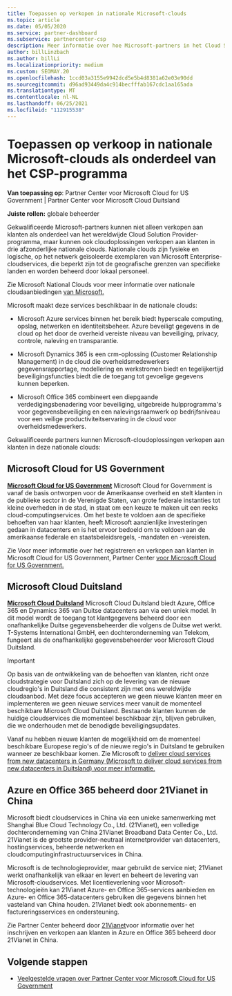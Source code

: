 ```yaml
---
title: Toepassen op verkopen in nationale Microsoft-clouds
ms.topic: article
ms.date: 05/05/2020
ms.service: partner-dashboard
ms.subservice: partnercenter-csp
description: Meer informatie over hoe Microsoft-partners in het Cloud Solution Provider kunnen verkopen aan klanten die zijn ingeschreven bij ondersteunde nationale clouds.
author: billLinzbach
ms.author: billLi
ms.localizationpriority: medium
ms.custom: SEOMAY.20
ms.openlocfilehash: 1ccd03a3155e9942dcd5e5b4d8381a62e03e90dd
ms.sourcegitcommit: d96ad93449da4c914becfffab167cdc1aa165ada
ms.translationtype: MT
ms.contentlocale: nl-NL
ms.lasthandoff: 06/25/2021
ms.locfileid: "112915538"
---
```

# <a name="apply-to-sell-in-microsoft-national-clouds-as-part-of-the-csp-program"></a>Toepassen op verkoop in nationale Microsoft-clouds als onderdeel van het CSP-programma

**Van toepassing op**: Partner Center voor Microsoft Cloud for US Government | Partner Center voor Microsoft Cloud Duitsland

**Juiste rollen:** globale beheerder

Gekwalificeerde Microsoft-partners kunnen niet alleen verkopen aan klanten als onderdeel van het wereldwijde Cloud Solution Provider-programma, maar kunnen ook cloudoplossingen verkopen aan klanten in drie afzonderlijke nationale clouds. Nationale clouds zijn fysieke en logische, op het netwerk geïsoleerde exemplaren van Microsoft Enterprise-cloudservices, die beperkt zijn tot de geografische grenzen van specifieke landen en worden beheerd door lokaal personeel.

Zie Microsoft National Clouds voor meer informatie over nationale cloudaanbiedingen [van Microsoft.](https://www.microsoft.com/trustcenter/cloudservices/nationalcloud)

Microsoft maakt deze services beschikbaar in de nationale clouds:

-   Microsoft Azure services binnen het bereik biedt hyperscale computing, opslag, netwerken en identiteitsbeheer. Azure beveiligt gegevens in de cloud op het door de overheid vereiste niveau van beveiliging, privacy, controle, naleving en transparantie.

-   Microsoft Dynamics 365 is een crm-oplossing (Customer Relationship Management) in de cloud die overheidsmedewerkers gegevensrapportage, modellering en werkstromen biedt en tegelijkertijd beveiligingsfuncties biedt die de toegang tot gevoelige gegevens kunnen beperken.

-   Microsoft Office 365 combineert een diepgaande verdedigingsbenadering voor beveiliging, uitgebreide hulpprogramma's voor gegevensbeveiliging en een nalevingsraamwerk op bedrijfsniveau voor een veilige productiviteitservaring in de cloud voor overheidsmedewerkers.

Gekwalificeerde partners kunnen Microsoft-cloudoplossingen verkopen aan klanten in deze nationale clouds:

## <a name="microsoft-cloud-for-us-government"></a>Microsoft Cloud for US Government

[**Microsoft Cloud for US Government**](https://www.microsoft.com/trustcenter/cloudservices/nationalcloud#Microsoft_Cloud_for_US) Microsoft Cloud for Government is vanaf de basis ontworpen voor de Amerikaanse overheid en stelt klanten in de publieke sector in de Verenigde Staten, van grote federale instanties tot kleine overheden in de stad, in staat om een keuze te maken uit een reeks cloud-computingservices. Om het beste te voldoen aan de specifieke behoeften van haar klanten, heeft Microsoft aanzienlijke investeringen gedaan in datacenters en is het ervoor bedoeld om te voldoen aan de amerikaanse federale en staatsbeleidsregels, -mandaten en -vereisten. 

Zie Voor meer informatie over het registreren en verkopen aan klanten in Microsoft Cloud for US Government, Partner Center [voor Microsoft Cloud for US Government.](partner-center-for-microsoft-us-govt-cloud.md)

## <a name="microsoft-cloud-germany"></a>Microsoft Cloud Duitsland

[**Microsoft Cloud Duitsland**](https://www.microsoft.com/trustcenter/cloudservices/nationalcloud#Microsoft_Cloud_Germany) Microsoft Cloud Duitsland biedt Azure, Office 365 en Dynamics 365 van Duitse datacenters aan via een uniek model. In dit model wordt de toegang tot klantgegevens beheerd door een onafhankelijke Duitse gegevensbeheerder die volgens de Duitse wet werkt. T-Systems International GmbH, een dochteronderneming van Telekom, fungeert als de onafhankelijke gegevensbeheerder voor Microsoft Cloud Duitsland.

> [!IMPORTANT]  
> Op basis van de ontwikkeling van de behoeften van klanten, richt onze cloudstrategie voor Duitsland zich op de levering van de nieuwe cloudregio's in Duitsland die consistent zijn met ons wereldwijde cloudaanbod. Met deze focus accepteren we geen nieuwe klanten meer en implementeren we geen nieuwe services meer vanuit de momenteel beschikbare Microsoft Cloud Duitsland. Bestaande klanten kunnen de huidige cloudservices die momenteel beschikbaar zijn, blijven gebruiken, die we onderhouden met de benodigde beveiligingsupdates.
>  
> Vanaf nu hebben nieuwe klanten de mogelijkheid om de momenteel beschikbare Europese regio's of de nieuwe regio's in Duitsland te gebruiken wanneer ze beschikbaar komen. Zie Microsoft to [deliver cloud services from new datacenters in Germany (Microsoft to deliver cloud services from new datacenters in Duitsland) voor meer informatie.](https://news.microsoft.com/europe/2018/08/31/microsoft-to-deliver-cloud-services-from-new-datacentres-in-germany-in-2019-to-meet-evolving-customer-needs/)

    
## <a name="azure-and-office-365-operated-by-21vianet-in-china"></a>Azure en Office 365 beheerd door 21Vianet in China

Microsoft biedt cloudservices in China via een unieke samenwerking met Shanghai Blue Cloud Technology Co., Ltd. (21Vianet), een volledige dochteronderneming van China 21Vianet Broadband Data Center Co., Ltd. 21Vianet is de grootste provider-neutraal internetprovider van datacenters, hostingservices, beheerde netwerken en cloudcomputinginfrastructuurservices in China. 

Microsoft is de technologieprovider, maar gebruikt de service niet; 21Vianet werkt onafhankelijk van elkaar en levert en beheert de levering van Microsoft-cloudservices. Met licentieverlening voor Microsoft-technologieën kan 21Vianet Azure- en Office 365-services aanbieden en Azure- en Office 365-datacenters gebruiken die gegevens binnen het vasteland van China houden. 21Vianet biedt ook abonnements- en factureringsservices en ondersteuning.

Zie Partner Center beheerd door [21Vianet](https://www.21vbluecloud.com/partner-china/welcome/)voor informatie over het inschrijven en verkopen aan klanten in Azure en Office 365 beheerd door 21Vianet in China.

## <a name="next-steps"></a>Volgende stappen

- [Veelgestelde vragen over Partner Center voor Microsoft Cloud for US Government](faq-for-us-govt-cloud.yml)
